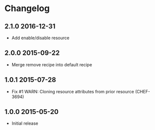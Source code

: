 # Changelog

## 2.1.0 2016-12-31

- Add enable/disable resource

## 2.0.0 2015-09-22

- Merge remove recipe into default recipe

## 1.0.1 2015-07-28

- Fix #1 WARN: Cloning resource attributes from prior resource (CHEF-3694)

## 1.0.0 2015-05-20

- Initial release
